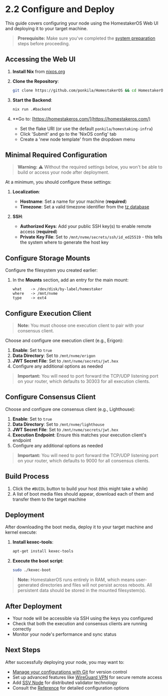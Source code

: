 # 2.2 Configure and Deploy

This guide covers configuring your node using the HomestakerOS Web UI and deploying it to your target machine.

> **Prerequisite:** Make sure you've completed the [system preparation](2.1-prepare_system.md) steps before proceeding.

## Accessing the Web UI

1. **Install Nix** from [nixos.org](https://nixos.org/download.html)

2. **Clone the Repository**:

   ```bash
   git clone https://github.com/ponkila/HomestakerOS && cd HomestakerOS
   ```

3. **Start the Backend**:

   ```bash
   nix run .#backend
   ```

4. **Go to: [https://homestakeros.com/](https://homestakeros.com/)
    - Set the flake URI (or use the default `ponkila/homestaking-infra`)
    - Click 'Submit' and go to the 'NixOS config' tab
    - Create a 'new node template' from the dropdown menu

## Minimal Required Configuration

> **Warning:** ⚠️ Without the required settings below, you won't be able to build or access your node after deployment.

At a minimum, you should configure these settings:

1. **Localization**:
   - **Hostname**: Set a name for your machine (**required**)
   - **Timezone**: Set a valid timezone identifier from the [tz database](https://en.wikipedia.org/wiki/List_of_tz_database_time_zones)

2. **SSH**:
   - **Authorized Keys**: Add your public SSH key(s) to enable remote access (**required**)
   - **Private Key File**: Set to `/mnt/nvme/secrets/ssh/id_ed25519` - this tells the system where to generate the host key

## Configure Storage Mounts

Configure the filesystem you created earlier:

1. In the **Mounts** section, add an entry for the main mount:

   ```
   what    -> /dev/disk/by-label/homestaker
   where   -> /mnt/nvme
   type    -> ext4
   ```

## Configure Execution Client

> **Note:** You must choose one execution client to pair with your consensus client.

Choose and configure one execution client (e.g., Erigon):

1. **Enable**: Set to `true`
2. **Data Directory**: Set to `/mnt/nvme/erigon`
3. **JWT Secret File**: Set to `/mnt/nvme/secrets/jwt.hex`
4. Configure any additional options as needed

> **Important:** You will need to port forward the TCP/UDP listening port on your router, which defaults to 30303 for all execution clients.

## Configure Consensus Client

Choose and configure one consensus client (e.g., Lighthouse):

1. **Enable**: Set to `true`
2. **Data Directory**: Set to `/mnt/nvme/lighthouse`
3. **JWT Secret File**: Set to `/mnt/nvme/secrets/jwt.hex`
4. **Execution Endpoint**: Ensure this matches your execution client's endpoint
5. Configure any additional options as needed

> **Important:** You will need to port forward the TCP/UDP listening port on your router, which defaults to 9000 for all consensus clients.

## Build Process

1. Click the `#BUIDL` button to build your host (this might take a while)
2. A list of boot media files should appear, download each of them and transfer them to the target machine

## Deployment

After downloading the boot media, deploy it to your target machine and kernel execute:

1. **Install kexec-tools**:

   ```bash
   apt-get install kexec-tools
   ```

2. **Execute the boot script**:

   ```bash
   sudo ./kexec-boot
   ```

> **Note:** HomestakerOS runs entirely in RAM, which means user-generated directories and files will not persist across reboots.
All persistent data should be stored in the mounted filesystem(s).

## After Deployment

- Your node will be accessible via SSH using the keys you configured
- Check that both the execution and consensus clients are running correctly
- Monitor your node's performance and sync status

## Next Steps

After successfully deploying your node, you may want to:

- [Manage your configurations with Git](2.3-git_management.md) for version control
- Set up advanced features like [WireGuard VPN](3.1-wireguard_vpn.md) for secure remote access
- Add [SSV Node](3.2-ssv_node.md) for distributed validator technology
- Consult the [Reference](4-reference.md) for detailed configuration options
